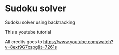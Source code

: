 # Sudoku solver
Sudoku solver using backtracking

This a youtube tutorial

All credits goes to https://www.youtube.com/watch?v=8ext9G7xspg&t=7261s
